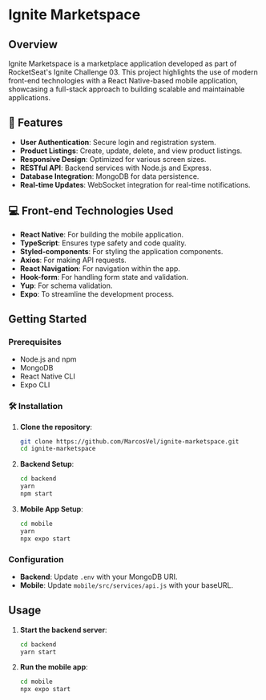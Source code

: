 # Ignite Marketspace

## Overview

Ignite Marketspace is a marketplace application developed as part of RocketSeat's Ignite Challenge 03. This project highlights the use of modern front-end technologies with a React Native-based mobile application, showcasing a full-stack approach to building scalable and maintainable applications.

## 🧐 Features

- **User Authentication**: Secure login and registration system.
- **Product Listings**: Create, update, delete, and view product listings.
- **Responsive Design**: Optimized for various screen sizes.
- **RESTful API**: Backend services with Node.js and Express.
- **Database Integration**: MongoDB for data persistence.
- **Real-time Updates**: WebSocket integration for real-time notifications.

## 💻 Front-end Technologies Used

- **React Native**: For building the mobile application.
- **TypeScript**: Ensures type safety and code quality.
- **Styled-components**: For styling the application components.
- **Axios**: For making API requests.
- **React Navigation**: For navigation within the app.
- **Hook-form**: For handling form state and validation.
- **Yup**: For schema validation.
- **Expo**: To streamline the development process.

## Getting Started

### Prerequisites

- Node.js and npm
- MongoDB
- React Native CLI
- Expo CLI

### 🛠️ Installation

1. **Clone the repository**:
    ```sh
    git clone https://github.com/MarcosVel/ignite-marketspace.git
    cd ignite-marketspace
    ```

2. **Backend Setup**:
    ```sh
    cd backend
    yarn
    npm start
    ```

3. **Mobile App Setup**:
    ```sh
    cd mobile
    yarn
    npx expo start
    ```

### Configuration

- **Backend**: Update `.env` with your MongoDB URI.
- **Mobile**: Update `mobile/src/services/api.js` with your baseURL.

## Usage

1. **Start the backend server**:
    ```sh
    cd backend
    yarn start
    ```

2. **Run the mobile app**:
    ```sh
    cd mobile
    npx expo start
    ```

